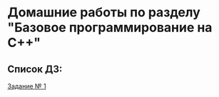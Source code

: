 # Домашние работы по разделу "Базовое программирование на С++"

## Список ДЗ:

[Задание № 1](https://github.com/Mickle36/HW-CPP/tree/main/Lesson_1/task_1)
